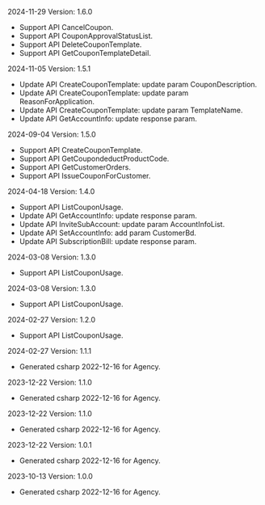 2024-11-29 Version: 1.6.0
- Support API CancelCoupon.
- Support API CouponApprovalStatusList.
- Support API DeleteCouponTemplate.
- Support API GetCouponTemplateDetail.


2024-11-05 Version: 1.5.1
- Update API CreateCouponTemplate: update param CouponDescription.
- Update API CreateCouponTemplate: update param ReasonForApplication.
- Update API CreateCouponTemplate: update param TemplateName.
- Update API GetAccountInfo: update response param.


2024-09-04 Version: 1.5.0
- Support API CreateCouponTemplate.
- Support API GetCoupondeductProductCode.
- Support API GetCustomerOrders.
- Support API IssueCouponForCustomer.


2024-04-18 Version: 1.4.0
- Support API ListCouponUsage.
- Update API GetAccountInfo: update response param.
- Update API InviteSubAccount: update param AccountInfoList.
- Update API SetAccountInfo: add param CustomerBd.
- Update API SubscriptionBill: update response param.


2024-03-08 Version: 1.3.0
- Support API ListCouponUsage.


2024-03-08 Version: 1.3.0
- Support API ListCouponUsage.


2024-02-27 Version: 1.2.0
- Support API ListCouponUsage.


2024-02-27 Version: 1.1.1
- Generated csharp 2022-12-16 for Agency.

2023-12-22 Version: 1.1.0
- Generated csharp 2022-12-16 for Agency.

2023-12-22 Version: 1.1.0
- Generated csharp 2022-12-16 for Agency.

2023-12-22 Version: 1.0.1
- Generated csharp 2022-12-16 for Agency.

2023-10-13 Version: 1.0.0
- Generated csharp 2022-12-16 for Agency.

